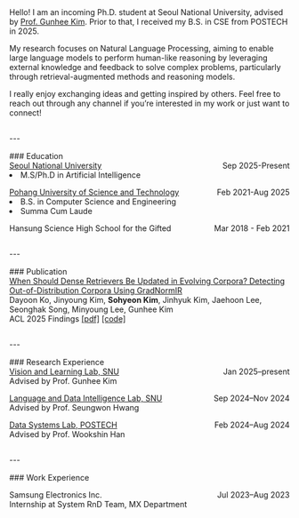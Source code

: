 <div style="height:15px;"></div>
<p> Hello! I am an incoming Ph.D. student at Seoul National University, advised by <a href="https://vision.snu.ac.kr/gunhee/">Prof. Gunhee Kim</a>. Prior to that, I received my B.S. in CSE from POSTECH in 2025.</p>

<p>My research focuses on Natural Language Processing, aiming to enable large language models to perform human-like reasoning by leveraging external knowledge and feedback to solve complex problems, particularly through retrieval-augmented methods and reasoning models. </p>
<p> I really enjoy exchanging ideas and getting inspired by others. Feel free to reach out through any channel if you’re interested in my work or just want to connect!</p>
<div style="height:15px;"></div>
---
<div style="height:15px;"></div>
### Education
<p style="margin:0">
  <div style="display:flex; justify-content:space-between">
    <a href="https://www.snu.ac.kr/">Seoul National University</a>
    <span> Sep 2025-Present</span>
  </div>
    <li>M.S/Ph.D in Artificial Intelligence</li>
</p>

<p style="margin:0">
  <div style="display:flex; justify-content:space-between">
    <a href="https://www.postech.ac.kr/eng/index.do">Pohang University of Science and Technology</a>
    <span> Feb 2021-Aug 2025</span>
  </div>
    <li>B.S. in Computer Science and Engineering</li>
    <li>Summa Cum Laude</li>
</p>

<p style="margin:0">
  <div style="display:flex; justify-content:space-between">
    Hansung Science High School for the Gifted
    <span style>Mar 2018 - Feb 2021</span>
  </div>
</p>
<div style="height:15px;"></div>
---
<div style="height:15px;"></div>
### Publication
<p style="margin:0">
  <div style="display:flex; justify-content:space-between">
  <a href="https://arxiv.org/abs/2506.01877">When Should Dense Retrievers Be Updated in Evolving Corpora? Detecting Out-of-Distribution Corpora Using GradNormIR</a>
  </div>
  Dayoon Ko, Jinyoung Kim, <b>Sohyeon Kim</b>, Jinhyuk Kim, Jaehoon Lee, Seonghak Song, Minyoung Lee, Gunhee Kim<br>
  ACL 2025 Findings <a href="https://arxiv.org/abs/2506.01877">[pdf]</a> <a href="https://github.com/dayoon-ko/gradnormir">[code]</a>
</p>
<div style="height:15px;"></div>
---
<div style="height:15px;"></div>
### Research Experience

<p style="margin:0">
  <div style="display:flex; justify-content:space-between">
  <a href="https://vision.snu.ac.kr/">
    Vision and Learning Lab, SNU</a>
    <span style>Jan 2025–present</span>
  </div>
  Advised by Prof. Gunhee Kim
</p>

<p style="margin:0">
  <div style="display:flex; justify-content:space-between">
  <a href="https://ldilab.github.io/">
    Language and Data Intelligence Lab, SNU</a>
    <span style>Sep 2024–Nov 2024</span>
  </div>
  Advised by Prof. Seungwon Hwang
</p>

<p style="margin:0">
  <div style="display:flex; justify-content:space-between">
  <a href="https://dslab.postech.ac.kr/">
    Data Systems Lab, POSTECH</a>
    <span style>Feb 2024–Aug 2024</span>
  </div>
  Advised by Prof. Wookshin Han
</p>
<div style="height:15px;"></div>
---
<div style="height:15px;"></div>
### Work Experience
<p>
  <div style="display:flex; justify-content:space-between">
    Samsung Electronics Inc.
    <span style>Jul 2023–Aug 2023</span>
  </div>
  Internship at System RnD Team, MX Department
</p>